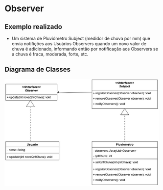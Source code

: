 # Observer

## Exemplo realizado
- Um sistema de Pluviômetro Subject (medidor de chuva por mm) que envia notifições aos Usuários Observers quando um novo valor de chuva é adicionado, informando então por notificação aos Observers se a chuva é fraca, moderada, forte, etc.

## Diagrama de Classes
![UML Observer](https://github.com/SoSoJigsaw/bertoti/blob/main/DesignPattern/Observer/UML/Observer.jpg)
